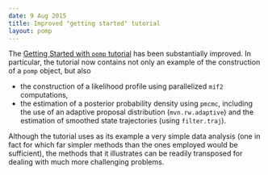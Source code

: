 ```yaml
---
date: 9 Aug 2015
title: Improved "getting started" tutorial
layout: pomp
---
```


The [Getting Started with `pomp` tutorial](http://kingaa.github.io/pomp/vignettes/getting_started.html) has been substantially improved.
In particular, the tutorial now contains not only an example of the construction of a `pomp` object, but also

- the construction of a likelihood profile using parallelized `mif2` computations,
- the estimation of a posterior probability density using `pmcmc`, including the use of an adaptive proposal distribution (`mvn.rw.adaptive`) and the estimation of smoothed state trajectories (using `filter.traj`).

<!--more-->

Although the tutorial uses as its example a very simple data analysis (one in fact for which far simpler methods than the ones employed would be sufficient), the methods that it illustrates can be readily transposed for dealing with much more challenging problems.
